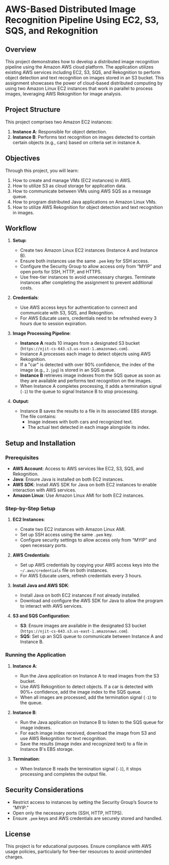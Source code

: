 
# AWS-Based Distributed Image Recognition Pipeline Using EC2, S3, SQS, and Rekognition

## Overview
This project demonstrates how to develop a distributed image recognition pipeline using the Amazon AWS cloud platform. The application utilizes existing AWS services including EC2, S3, SQS, and Rekognition to perform object detection and text recognition on images stored in an S3 bucket. This assignment showcases the power of cloud-based distributed computing by using two Amazon Linux EC2 instances that work in parallel to process images, leveraging AWS Rekognition for image analysis.

## Project Structure
This project comprises two Amazon EC2 instances:
1. **Instance A**: Responsible for object detection.
2. **Instance B**: Performs text recognition on images detected to contain certain objects (e.g., cars) based on criteria set in instance A.

## Objectives
Through this project, you will learn:
1. How to create and manage VMs (EC2 instances) in AWS.
2. How to utilize S3 as cloud storage for application data.
3. How to communicate between VMs using AWS SQS as a message queue.
4. How to program distributed Java applications on Amazon Linux VMs.
5. How to utilize AWS Rekognition for object detection and text recognition in images.

## Workflow
1. **Setup**:
   - Create two Amazon Linux EC2 instances (Instance A and Instance B).
   - Ensure both instances use the same `.pem` key for SSH access.
   - Configure the Security Group to allow access only from “MYIP” and open ports for SSH, HTTP, and HTTPS.
   - Use free-tier instances to avoid unnecessary charges. Terminate instances after completing the assignment to prevent additional costs.

2. **Credentials**:
   - Use AWS access keys for authentication to connect and communicate with S3, SQS, and Rekognition.
   - For AWS Educate users, credentials need to be refreshed every 3 hours due to session expiration.

3. **Image Processing Pipeline**:
   - **Instance A** reads 10 images from a designated S3 bucket (`https://njit-cs-643.s3.us-east-1.amazonaws.com`).
   - Instance A processes each image to detect objects using AWS Rekognition.
   - If a "car" is detected with over 90% confidence, the index of the image (e.g., `2.jpg`) is stored in an SQS queue.
   - **Instance B** retrieves image indexes from the SQS queue as soon as they are available and performs text recognition on the images.
   - When Instance A completes processing, it adds a termination signal (`-1`) to the queue to signal Instance B to stop processing.

4. **Output**:
   - Instance B saves the results to a file in its associated EBS storage. The file contains:
     - Image indexes with both cars and recognized text.
     - The actual text detected in each image alongside its index.

## Setup and Installation
### Prerequisites
- **AWS Account**: Access to AWS services like EC2, S3, SQS, and Rekognition.
- **Java**: Ensure Java is installed on both EC2 instances.
- **AWS SDK**: Install AWS SDK for Java on both EC2 instances to enable interaction with AWS services.
- **Amazon Linux**: Use Amazon Linux AMI for both EC2 instances.

### Step-by-Step Setup
1. **EC2 Instances**:
   - Create two EC2 instances with Amazon Linux AMI.
   - Set up SSH access using the same `.pem` key.
   - Configure security settings to allow access only from “MYIP” and open necessary ports.

2. **AWS Credentials**:
   - Set up AWS credentials by copying your AWS access keys into the `~/.aws/credentials` file on both instances.
   - For AWS Educate users, refresh credentials every 3 hours.

3. **Install Java and AWS SDK**:
   - Install Java on both EC2 instances if not already installed.
   - Download and configure the AWS SDK for Java to allow the program to interact with AWS services.

4. **S3 and SQS Configuration**:
   - **S3**: Ensure images are available in the designated S3 bucket (`https://njit-cs-643.s3.us-east-1.amazonaws.com`).
   - **SQS**: Set up an SQS queue to communicate between Instance A and Instance B.

### Running the Application
1. **Instance A**:
   - Run the Java application on Instance A to read images from the S3 bucket.
   - Use AWS Rekognition to detect objects. If a car is detected with 90%+ confidence, add the image index to the SQS queue.
   - When all images are processed, add the termination signal (`-1`) to the queue.

2. **Instance B**:
   - Run the Java application on Instance B to listen to the SQS queue for image indexes.
   - For each image index received, download the image from S3 and use AWS Rekognition for text recognition.
   - Save the results (image index and recognized text) to a file in Instance B's EBS storage.

3. **Termination**:
   - When Instance B reads the termination signal (`-1`), it stops processing and completes the output file.

## Security Considerations
- Restrict access to instances by setting the Security Group’s Source to “MYIP.”
- Open only the necessary ports (SSH, HTTP, HTTPS).
- Ensure `.pem` keys and AWS credentials are securely stored and handled.

## License
This project is for educational purposes. Ensure compliance with AWS usage policies, particularly for free-tier resources to avoid unintended charges.

